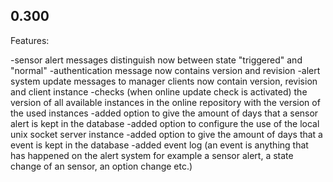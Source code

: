 ## 0.300

Features:

-sensor alert messages distinguish now between state "triggered" and "normal"
-authentication message now contains version and revision
-alert system update messages to manager clients now contain version, revision and client instance
-checks (when online update check is activated) the version of all available instances in the online repository with the version of the used instances
-added option to give the amount of days that a sensor alert is kept in the database
-added option to configure the use of the local unix socket server instance
-added option to give the amount of days that a event is kept in the database
-added event log (an event is anything that has happened on the alert system for example a sensor alert, a state change of an sensor, an option change etc.)